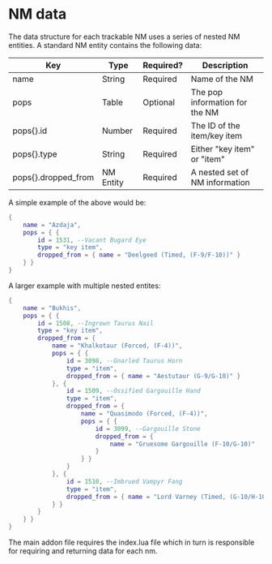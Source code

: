 # NM data

The data structure for each trackable NM uses a series of nested NM entities. A standard NM entity contains the following data:

| Key                 | Type      | Required? | Description                    |
| ------------------- | --------- | --------- | ------------------------------ |
| name                | String    | Required  | Name of the NM                 |
| pops                | Table     | Optional  | The pop information for the NM |
| pops{}.id           | Number    | Required  | The ID of the item/key item    |
| pops{}.type         | String    | Required  | Either "key item" or "item"    |
| pops{}.dropped_from | NM Entity | Required  | A nested set of NM information |

A simple example of the above would be:

```lua
{
	name = "Azdaja",
	pops = { {
		id = 1531, --Vacant Bugard Eye
		type = "key item",
		dropped_from = { name = "Deelgeed (Timed, (F-9/F-10))" }
	} }
}
```

A larger example with multiple nested entites:

```lua
{
	name = "Bukhis",
	pops = { {
		id = 1508, --Ingrown Taurus Nail
		type = "key item",
		dropped_from = {
			name = "Khalkotaur (Forced, (F-4))",
			pops = { {
				id = 3098, --Gnarled Taurus Horn
				type = "item",
				dropped_from = { name = "Aestutaur (G-9/G-10)" }
			}, {
				id = 1509, --Ossified Gargouille Hand
				type = "item",
				dropped_from = {
					name = "Quasimodo (Forced, (F-4))",
					pops = { {
						id = 3099, --Gargouille Stone
						dropped_from = {
							name = "Gruesome Gargouille (F-10/G-10)"
						}
					} }
				}
			}, {
				id = 1510, --Imbrued Vampyr Fang
				type = "item",
				dropped_from = { name = "Lord Varney (Timed, (G-10/H-10))" }
			} }
		}
	} }
}
```

The main addon file requires the index.lua file which in turn is responsible for requiring and returning data for each nm.
